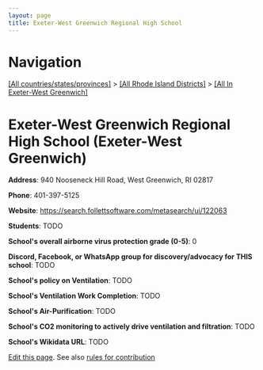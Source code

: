 ```yaml
---
layout: page
title: Exeter-West Greenwich Regional High School
---
```

# Navigation

[[All countries/states/provinces]](../../..) > [[All Rhode Island Districts]](../..) > [[All In Exeter-West Greenwich]](..)

# Exeter-West Greenwich Regional High School (Exeter-West Greenwich)

**Address**: 940 Nooseneck Hill Road, West Greenwich, RI 02817

**Phone**: 401-397-5125

**Website**: <https://search.follettsoftware.com/metasearch/ui/122063>

**Students**: TODO

**School's overall airborne virus protection grade (0-5)**: 0

**Discord, Facebook, or WhatsApp group for discovery/advocacy for THIS school**: TODO

**School's policy on Ventilation**: TODO

**School's Ventilation Work Completion**: TODO

**School's Air-Purification**: TODO

**School's CO2 monitoring to actively drive ventilation and filtration**: TODO

**School's Wikidata URL**: TODO


[Edit this page](https://github.com/ventilate-schools/RI/edit/main/./Exeter-West_Greenwich/Exeter-West_Greenwich_Regional_High_School.md). See also [rules for contribution](../../../contribution-rules/)